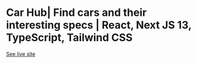 # Car Hub| Find cars and their interesting specs | React, Next JS 13, TypeScript, Tailwind CSS

[See live site](https://car-hub-gray.vercel.app/)

